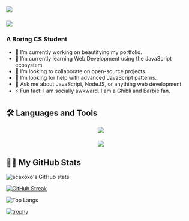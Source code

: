 <img align="left" src="https://visitor-badge.laobi.icu/badge?page_id=acaxoxo.acaxoxo" />

<h1 align="left">
    <img src="https://readme-typing-svg.herokuapp.com/?font=Righteous&size=35&center=true&vCenter=true&width=500&height=70&duration=4000&lines=Hi+There!+👋;+I'm+acaxoxo!;" />
</h1>
<h3 align="left">A Boring CS Student</h3>

- 🔭 I’m currently working on beautifying my portfolio.
- 🌱 I’m currently learning Web Development using the JavaScript ecosystem.
- 👯 I’m looking to collaborate on open-source projects.
- 🤔 I’m looking for help with advanced JavaScript patterns.
- 💬 Ask me about JavaScript, NodeJS, or anything web development.
- ⚡ Fun fact: I am socially awkward. I am a Ghibli and Barbie fan.

## 🛠️ Languages and Tools
<div align="center">
    <div style="margin-bottom: 20px;">
        <img src="https://skillicons.dev/icons?i=bootstrap,html,css,vscode,github,git,py" />
    </div>
    <div>
        <img src="https://skillicons.dev/icons?i=nodejs,javascript,express,cs,jquery,npm,postgres,postman" />
    </div>
</div>

## 🧑‍💻 My GitHub Stats

![acaxoxo's GitHub stats](https://github-readme-stats.vercel.app/api?username=acaxoxo&show_icons=true&theme=radical)

[![GitHub Streak](https://github-readme-streak-stats.herokuapp.com/?user=acaxoxo&theme=radical)](https://git.io/streak-stats)

![Top Langs](https://github-readme-stats.vercel.app/api/top-langs/?username=acaxoxo&layout=compact&theme=radical&langs_count=8)

[![trophy](https://github-profile-trophy.vercel.app/?username=acaxoxo&theme=radical&margin-w=15)](https://github.com/acaxoxo/github-profile-trophy)


